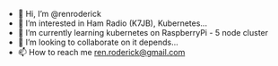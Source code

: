 - 👋 Hi, I’m @renroderick
- 👀 I’m interested in Ham Radio (K7JB), Kubernetes...
- 🌱 I’m currently learning kubernetes on RaspberryPi - 5 node cluster  
- 💞️ I’m looking to collaborate on it depends...
- 📫 How to reach me ren.roderick@gmail.com

<!---
renroderick/renroderick is a ✨ special ✨ repository because its `README.md` (this file) appears on your GitHub profile.
You can click the Preview link to take a look at your changes.
--->
